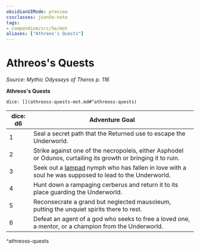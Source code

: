 ```yaml
---
obsidianUIMode: preview
cssclasses: json5e-note
tags:
- compendium/src/5e/mot
aliases: ["Athreos's Quests"]
---
```

# Athreos's Quests
*Source: Mythic Odysseys of Theros p. 116* 

**Athreos's Quests**

`dice: [](athreoss-quests-mot.md#^athreoss-quests)`

| dice: d6 | Adventure Goal |
|----------|----------------|
| 1 | Seal a secret path that the Returned use to escape the Underworld. |
| 2 | Strike against one of the necropoleis, either Asphodel or Odunos, curtailing its growth or bringing it to ruin. |
| 3 | Seek out a [lampad](/2-Mechanics/CLI/bestiary/fey/lampad-mot.md) nymph who has fallen in love with a soul he was supposed to lead to the Underworld. |
| 4 | Hunt down a rampaging cerberus and return it to its place guarding the Underworld. |
| 5 | Reconsecrate a grand but neglected mausoleum, putting the unquiet spirits there to rest. |
| 6 | Defeat an agent of a god who seeks to free a loved one, a mentor, or a champion from the Underworld. |
^athreoss-quests